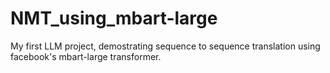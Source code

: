 # NMT_using_mbart-large
My first LLM project, demostrating sequence to sequence translation using facebook's mbart-large transformer.
